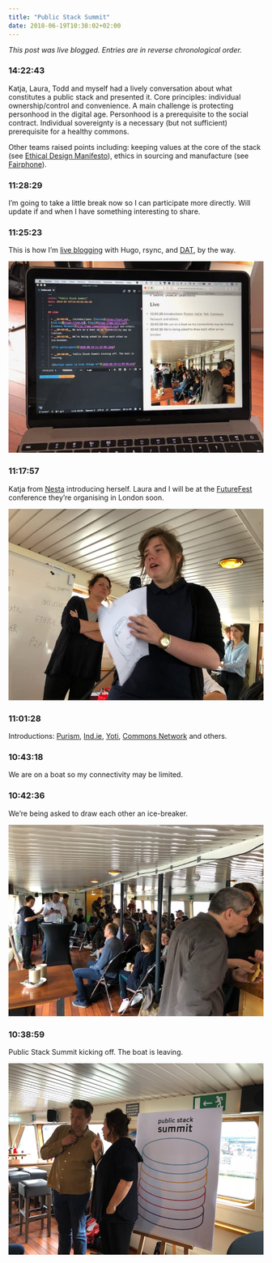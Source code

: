 ```yaml
---
title: "Public Stack Summit"
date: 2018-06-19T10:38:02+02:00
---
```


_This post was live blogged. Entries are in reverse chronological order._

### 14:22:43

Katja, Laura, Todd and myself had a lively conversation about what constitutes a public stack and presented it. Core principles: individual ownership/control and convenience. A main challenge is protecting personhood in the digital age. Personhood is a prerequisite to the social contract. Individual sovereignty is a necessary (but not sufficient) prerequisite for a healthy commons.

Other teams raised points including: keeping values at the core of the stack (see [Ethical Design Manifesto](https://ind.ie/ethical-design)), ethics in sourcing and manufacture (see [Fairphone](https://fairphone.org)).

### 11:28:29

I’m going to take a little break now so I can participate more directly. Will update if and when I have something interesting to share.

### 11:25:23

This is how I’m [live blogging](https://live.ar.al/2018/06/15/hello-peer-to-peer-web/) with Hugo, rsync, and [DAT](https://datproject.org), by the way.

![My live blogging setup](2018-06-19-11-24-00.jpeg)

### 11:17:57

Katja from [Nesta](https://www.nesta.org.uk) introducing herself. Laura and I will be at the [FutureFest](https://www.futurefest.org) conference they’re organising in London soon.

![Katja introducing herself](2018-06-19-11-21-00.jpeg)

### 11:01:28

Introductions: [Purism](https://puri.sm), [Ind.ie](https://ind.ie), [Yoti](https://www.yoti.com), [Commons Network](http://www.commonsnetwork.org) and others.
### 10:43:18

We are on a boat so my connectivity may be limited.
### 10:42:36

We’re being asked to draw each other an ice-breaker.

![The participants](2018-06-19-11-13-00.jpeg)

### 10:38:59

Public Stack Summit kicking off. The boat is leaving.

![Marleen about to kick things off](2018-06-19-11-09-00.png)